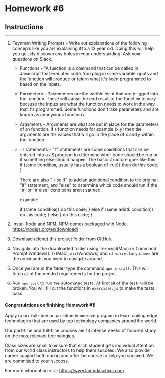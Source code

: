 # Homework #6

## Instructions
---
1. Feynman Writing Prompts - Write out explanations of the following concepts like you are explaining it to a 12 year old.  Doing this will help you quickly discover any holes in your understanding.  Ask your questions on Slack.

	* Functions - "A function is a command that can be called in Javascript that executes code. You plug in some variable inputs and the function will produce or return what it's been programmed to based on the inputs.
    
	* Parameters - Paramenters are the varible input that are plugged into the function. These will cause the end result of the function to vary because the inputs are what the function needs to work in the way that it's programmed. Some functions don't take parameters and are known as anonymous functions.
    
	* Arguments - Arguments are what are put in place for the parameters of an function. If a function needs for example (x,y) then the arguments are the values that will go in the place of x and y within the function.
    
	* `if` statements - "If" statements are some conditions that can be entered into a JS program to determine when code should be run or if something else should happen. The basic structure goes like this:
        if (some condition, usually has a boolean of true){
            then do this code;
        }
        
        There are also " else if" to add an additional condition to the original "if" statement, and "else" to determine which code should run if the "if" or "if else" conditions aren't satified.
        
        example:
        
        if  (some condition){
            do this code;
        } else if (some addtl. condition){
            do this code;
        } else {
            do this code;
        }

2. Install Node and NPM.  NPM comes packaged with Node. https://nodejs.org/en/download/

3. Download (clone) this project folder from GitHub.

4. Navigate into the downloaded folder using Terminal(Mac) or Command Prompt(Windows).  `ls`(Mac), `dir`(Windows) and `cd <directory_name>` are the commands you need to navigate around.

5. Once you are in the folder type the command `npm install`.  This will fetch all of the needed requirements for the project.

6. Run `npm test` to run the automated tests.  At first all of the tests will be broken.  You will fill out the functions in `exercises.js` to make the tests pass.


#### Congratulations on finishing Homework #1!
Apply to our full-time or part-time immersive program to learn cutting edge technologies that are used by top technology companies around the world.

Our part-time and full-time courses are 13 intense weeks of focused study on the most relevant technologies.  

Class sizes are small to ensure that each student gets individual attention from our world class instructors to help them succeed.  We also provide career support both during and after the course to help you succeed.  We are committed to your success.

For more information visit: https://www.lambdaschool.com
